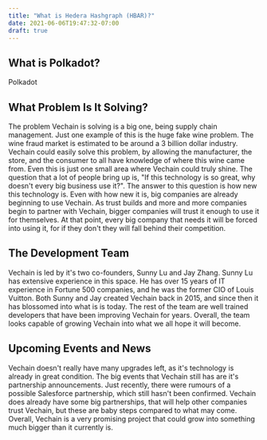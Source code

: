 ```yaml
---
title: "What is Hedera Hashgraph (HBAR)?"
date: 2021-06-06T19:47:32-07:00
draft: true
---
```



## What is Polkadot?

Polkadot 

## What Problem Is It Solving?

The problem Vechain is solving is a big one, being supply chain management. Just one example of this is the huge fake wine problem. The wine fraud market is estimated to be around a 3 billion dollar industry. Vechain could easily solve this problem, by allowing the manufacturer, the store, and the consumer to all have knowledge of where this wine came from. Even this is just one small area where Vechain could truly shine. The question that a lot of people bring up is, "If this technology is so great, why doesn't every big business use it?". The answer to this question is how new this technology is. Even with how new it is, big companies are already beginning to use Vechain. As trust builds and more and more companies begin to partner with Vechain, bigger companies will trust it enough to use it for themselves. At that point, every big company that needs it will be forced into using it, for if they don't they will fall behind their competition.

## The Development Team

Vechain is led by it's two co-founders, Sunny Lu and Jay Zhang. Sunny Lu has extensive experience in this space. He has over 15 years of IT experience in Fortune 500 companies, and he was the former CIO of Louis Vuitton. Both Sunny and Jay created Vechain back in 2015, and since then it has blossomed into what is is today. The rest of the team are well trained developers that have been improving Vechain for years. Overall, the team looks capable of growing Vechain into what we all hope it will become.

## Upcoming Events and News

Vechain doesn't really have many upgrades left, as it's technology is already in great condition. The big events that Vechain still has are it's partnership announcements. Just recently, there were rumours of a possible Salesforce partnership, which still hasn't been confirmed. Vechain does already have some big partnerships, that will help other companies trust Vechain, but these are baby steps compared to what may come. Overall, Vechain is a very promising project that could grow into something much bigger than it currently is.
